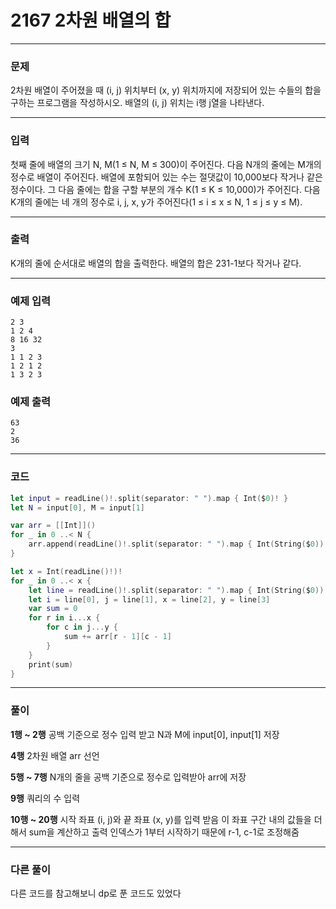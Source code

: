 # 2167 2차원 배열의 합
---
### 문제
2차원 배열이 주어졌을 때 (i, j) 위치부터 (x, y) 위치까지에 저장되어 있는 수들의 합을 구하는 프로그램을 작성하시오. 배열의 (i, j) 위치는 i행 j열을 나타낸다.

---
### 입력
첫째 줄에 배열의 크기 N, M(1 ≤ N, M ≤ 300)이 주어진다. 다음 N개의 줄에는 M개의 정수로 배열이 주어진다. 배열에 포함되어 있는 수는 절댓값이 10,000보다 작거나 같은 정수이다. 그 다음 줄에는 합을 구할 부분의 개수 K(1 ≤ K ≤ 10,000)가 주어진다. 다음 K개의 줄에는 네 개의 정수로 i, j, x, y가 주어진다(1 ≤ i ≤ x ≤ N, 1 ≤ j ≤ y ≤ M).

---
### 출력
K개의 줄에 순서대로 배열의 합을 출력한다. 배열의 합은 231-1보다 작거나 같다.

---
### 예제 입력
```
2 3
1 2 4
8 16 32
3
1 1 2 3
1 2 1 2
1 3 2 3
```
### 예제 출력
```
63
2
36
```
---
### 코드
```swift
let input = readLine()!.split(separator: " ").map { Int($0)! }
let N = input[0], M = input[1]

var arr = [[Int]]()
for _ in 0 ..< N {
    arr.append(readLine()!.split(separator: " ").map { Int(String($0))! })
}

let x = Int(readLine()!)!
for _ in 0 ..< x {
    let line = readLine()!.split(separator: " ").map { Int(String($0))! }
    let i = line[0], j = line[1], x = line[2], y = line[3]
    var sum = 0
    for r in i...x {
        for c in j...y {
            sum += arr[r - 1][c - 1]
        }
    }
    print(sum)
}
```
---
### 풀이
**1행 ~ 2행**
공백 기준으로 정수 입력 받고 N과 M에 input[0], input[1] 저장

**4행**
2차원 배열 arr 선언

**5행 ~ 7행**
N개의 줄을 공백 기준으로 정수로 입력받아 arr에 저장

**9행**
쿼리의 수 입력

**10행 ~ 20행**
시작 좌표 (i, j)와 끝 좌표 (x, y)를 입력 받음
이 좌표 구간 내의 값들을 더해서 sum을 계산하고 출력
인덱스가 1부터 시작하기 때문에 r-1, c-1로 조정해줌

---
### 다른 풀이
다른 코드를 참고해보니 dp로 푼 코드도 있었다
